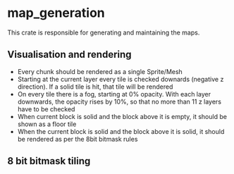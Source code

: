 # map_generation

This crate is responsible for generating and maintaining the maps.

## Visualisation and rendering
* Every chunk should be rendered as a single Sprite/Mesh
* Starting at the current layer every tile is checked downards (negative z direction). If a solid tile is hit, that tile will be rendered
* On every tile there is a fog, starting at 0% opacity. With each layer downwards, the opacity rises by 10%, so that no more than 11 z layers have to be checked
* When current block is solid and the block above it is empty, it should be shown as a floor tile
* When the current block is solid and the block above it is solid, it should be rendered as per the 8bit bitmask rules

## 8 bit bitmask tiling
